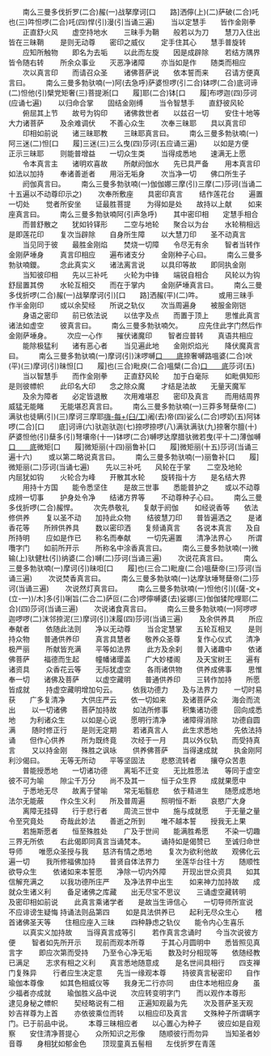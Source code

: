 <!-- { "loadSidebar": true } -->
　　南么三曼多伐折罗(二合)赧(一)战拏摩诃[口　　路]洒儜(上)(二)萨破(二合)吒也(三)吽怛啰(二合)吒(四)悍(引)漫(引当诵三遍)
　　当以定慧手　　皆作金刚拳
　　正直舒火风　　虚空持地水
　　三昧手为鞘　　般若以为刀
　　慧刀入住出　　皆在三昧鞘
　　是则无动尊　　密印之威仪
　　定手住其心　　慧手普旋转
　　应知所触物　　即名为去垢
　　以此而左旋　　因是成辟除
　　若结方隅界　　皆令随右转
　　所余众事业　　灭恶净诸障
　　亦当如是作　　随类而相应
　　次以真言印　　而请召众圣
　　诸佛菩萨说　　依本誓而来
　　召请方便真言曰。
　　南么三曼多勃驮喃(一)阿(去急呼)萨婆怛啰(引二合)钵啰(二合)底诃谛(二)怛他(引)檗党矩奢(三)菩提淅[口　　履]耶(二合)钵[口　　履]布啰迦(四)莎诃(应诵七遍)
　　以归命合掌　　固结金刚缚
　　当令智慧手　　直舒彼风轮
　　俯屈其上节　　故号为钩印
　　诸佛救世者　　以兹召一切
　　安住十地等　　大力诸菩萨
　　及余难调伏　　不善心众生
　　次奉三昧耶　　具以真言印
　　印相如前说　　诸三昧耶教
　　三昧耶真言曰。
　　南么三曼多勃驮喃(一)阿三迷(二)怛[口　　履]三迷(三)三么曳(四)莎诃(五应诵三遍)
　　以如是方便　　正示三昧耶
　　则能普增益　　一切众生类
　　当得成悉地　　速满无上愿
　　令本真言主　　诸明欢喜故
　　所献阏伽水　　先已具严备
　　用本真言印　　如法以加持
　　奉诸善逝者　　用浴无垢身
　　次当净一切　　佛口所生子
　　阏伽真言曰。
　　南么三曼多勃驮喃(一)伽伽娜三摩(引)三摩(二)莎诃(当诵二十五遍以不动尊印示之)
　　次奉所敷座　　具密印真言
　　结作莲花台　　遍置一切处
　　觉者所安坐　　证最胜菩提
　　为得如是处　　故持以上献
　　如来座真言曰。
　　南么三曼多勃驮喃阿(引声急呼)
　　其中密印相　　定慧手相合
　　而普舒散之　　犹如铃铎形
　　二空与地轮　　聚合以为台
　　水轮稍相远　　是即莲花印
　　复次当辟除　　自身所生障
　　以大慧刀印　　圣不动真言
　　当见同于彼　　最胜金刚焰
　　焚烧一切障　　令尽无有余
　　智者当转作　　金刚萨埵身
　　真言印相应　　遍布诸支分
　　金刚种子心曰。
　　南么三曼多勃驮喃鑁。
　　念此真实义　　诸法离言说
　　以具印等故　　即同执金刚
　　当知彼印相　　先以三补吒
　　火轮为中锋　　端锐自相合
　　风轮以为钩　　舒屈置其傍
　　水轮互相交　　而在于掌内
　　金刚萨埵真言曰。
　　南么三曼多伐折啰(二合)赧(一)战拏摩诃(引)[口　　路]洒赧(平)(二)吽。
　　或用三昧手　　作半金刚印
　　或以余契经　　所说之轨仪
　　次当周遍身　　被服金刚铠
　　身语之密印　　前已依法说
　　以佉字及点　　而置于顶上
　　思惟此真言　　诸法如虚空
　　彼真言曰。
　　南么三曼多勃驮喃欠。
　　应先住此字门然后作金刚萨埵身。
　　次应一心作　　摧伏诸魔印
　　智者应普转　　真语共相应
　　能除极猛利　　诸有恶心者
　　当见遍此地　　金刚炽焰光
　　降伏魔真言曰。
　　南么三曼多勃驮喃(一)摩诃(引)沫啰嚩[口　　底](二)捺奢嚩路嗢婆(二合)吠(平)(三)摩诃(引)昧怛[口　　履]也(三合)毗庾(二合)嗢檗(二合)[口　　底](四)莎诃(五)
　　当以智慧手　　而作金刚拳
　　正直舒风轮　　加于白毫际
　　如毗俱知形　　是则彼幖帜
　　此印名大印　　念之除众魔
　　才结是法故　　无量天魔军
　　及余为障者　　必定皆退散
　　次用难堪忍　　密印及真言
　　而用结周界　　威猛无能睹
　　无能堪忍真言曰。
　　南么三曼多勃驮喃(一)三莽多弩蘖帝(二)满驮也徒瞒(引)(三)摩诃三摩耶[嗨-每+(臼/工)](去)阇(去)帝(四)娑么(二合)啰奶(五)阿钵啰(二合)[口　　底]诃谛(六)驮迦驮迦(七)捺啰捺啰(八)满驮满驮(九)捺奢尔膻(十)萨婆怛他(引)蘖多(引)弩壤帝(十一)钵啰(二合)嚩啰达摩腊驮微若曳(平十二)薄伽嚩[口　　底](十三)微矩[口　　履]微矩丽(十四)丽鲁补[口　　履]微矩丽(十五)莎诃(当诵三遍十六)
　　或以第二略说真言曰。
　　南么三曼多勃驮喃(一)丽鲁补[口　　履]微矩丽(二)莎诃(当诵七遍)
　　先以三补吒　　风轮在于掌
　　二空及地轮　　内屈犹如钩
　　火轮合为峰　　开散其水轮
　　旋转指十方　　是名结大界
　　用持十方国　　能令悉坚住
　　是故三世事　　悉能普护之
　　或以不动尊　　成辨一切事
　　护身处令净　　结诸方界等
　　不动尊种子心曰。
　　南么三曼多伐折啰(二合)赧悍。
　　次先恭敬礼　　复献于阏伽
　　如经说香等　　依法修供养
　　复以圣不动　　加持此众物
　　结彼慧刀印　　普皆遍洒之
　　是诸香花等　　所辨供养具
　　数以密印洒　　复频诵真言
　　各说本真言　　及自所持明
　　应如是作已　　称名而奉献
　　一切先遍置　　清净法界心
　　所谓囕字门　　如前所开示
　　所称名中涂香真言曰。
　　南么三曼多勃驮喃(一)微输(上)驮健杜(引)纳婆(二合)嚩(二)莎诃(当诵三遍)
　　次说花真言曰。
　　南么三曼多勃驮喃(一)摩诃(引)昧呾[口　　履]也(三合二)毗廋(二合)嗢蘖帝(三)莎诃(当诵三遍)
　　次说焚香真言曰。
　　南么三曼多勃驮喃(一)达摩驮埵弩蘖帝(二)莎诃(当诵三遍)
　　次说然灯真言曰。
　　南么三曼多勃驮喃(一)怛他(引)[(薩-文+(立-一))/木]多(引)唎旨(二合二)萨叵(二合)啰儜嚩婆(去)娑娜(三)伽伽猱陀哩耶(二合)(四)莎诃(当诵三遍)
　　次说诸食真言曰。
　　南么三曼多勃驮喃(一)阿啰啰迦啰啰(二)沫邻捺泥(三)摩诃(引)沫履(四)莎诃(当诵三遍)
　　及余供养具　　所应奉献者
　　依随此法则　　净以无动尊
　　当合定慧掌　　五轮互相叉
　　是则持众物　　普通供养印
　　真言具慧者　　敬养众圣尊
　　复作心仪式　　清净极严丽
　　所献皆充满　　平等如法界
　　此方及余刹　　普入诸趣中
　　依诸佛菩萨　　福德而生起
　　幢幡诸璎盖　　广大妙楼阁
　　及天宝树王　　遍有诸资具
　　众香花云等　　无际犹虚空
　　各雨诸供物　　供养成佛事
　　思惟奉一切　　诸佛及菩萨
　　以虚空藏明　　普通供养印
　　三转作加持　　所愿皆成就
　　持虚空藏明增加句云。
　　依我功德力　　及与法界力
　　一切时易获　　广多复清净
　　大供庄严云　　依一切如来
　　及诸菩萨众　　海会而流出
　　以一切诸佛　　菩萨加持故
　　如法所修事　　积集诸功德
　　回向成悉地　　为利诸众生
　　以如是心说　　愿明行清净
　　诸障得消除　　功德自圆满
　　随时修正行　　是则无定期
　　若诸真言人　　此生求悉地
　　先依法持诵　　但作心供养
　　所为既终竟　　次经于一月
　　具以外仪轨　　而受持真言
　　又以持金刚　　殊胜之讽咏
　　供养佛菩萨　　当得速成就
　　执金刚阿利沙偈曰。
　　无等无所动　　平等坚固法
　　悲愍流转者　　攘夺众苦患
　　普能授悉地　　一切诸功德
　　离垢不迁变　　无比胜愿法
　　等同于虚空　　彼不可为喻
　　隙尘千万分　　尚不及其一
　　恒于众生界　　成就果愿中
　　于悉地无尽　　故离于譬喻
　　常无垢翳悲　　依于精进生
　　随愿成悉地　　法尔无能蔽
　　作众生义利　　所及普周遍
　　照明恒不断　　哀愍广大身
　　离障无挂碍　　行于悲行者
　　周流三世中　　施与成就愿
　　于无量之量　　令至究竟处
　　奇哉此妙法　　善逝之所到
　　唯不越本誓　　授我无上果
　　若施斯愿者　　恒至殊胜处
　　广及于世间　　能满胜希愿
　　不染一切趣　　三界无所依
　　右此偈即同真言当诵梵本。
　　诵持如是偈赞已　　至诚归命世导师
　　唯愿众圣授与我　　慈济有情之悉地
　　复次为欲利他故　　观佛化云遍一切
　　我所修福佛加持　　普贤自体法界力
　　坐莲华台往十方　　随顺性欲导众生
　　依诸如来本誓愿　　净除一切内外障
　　开现出世众资具　　如其信解充满之
　　以我功德所庄严　　及净法界中出生
　　如来神力加持故　　成就众生诸义利
　　备足诸佛之库藏　　出无尽宝不思议
　　三诵虚空藏转明　　及密印相如前说
　　此真言乘诸学者　　是故当生谛信心
　　一切导师所宣说　　不应诽谤生疑悔
持诵法则品第四
　　如是具法供养已　　起利无尽众生心
　　稽首诸佛圣天等　　住相应座入三昧
　　四种静虑之轨仪　　能令内心生喜乐
　　以真实义加持故　　当得真言成等引
　　若作真言念诵时　　今当次说彼方便
　　智者如先所开示　　现前而观本所尊
　　于其心月圆明中　　悉皆照见真言字
　　即应次第而受持　　乃至令心净无垢
　　数及时分相现等　　依随经教已满足
　　志求有相之义利　　真言悉地随意成
　　是名世间具相行　　四支禅门复殊异
　　行者应生决定意　　先当一缘观本尊
　　持彼真言秘密印　　自作瑜伽本尊像
　　如其色相威仪等　　我身无二行亦同
　　由住本地相应身　　虽少福者亦成就
　　瑜伽胜义品中说　　次应转变明字门
　　而以观作本尊形　　逮见身秘之幖帜
　　契经略说有二相　　正遍知观最为先
　　次及菩萨圣天观　　妙吉祥尊为上首
　　亦依彼乘位而转　　以相应印及真言
　　文殊种子所谓瞒字门。已于前品中说。
　　本尊三昧相应者　　以心置心为种子
　　彼应如是自观察　　安住清净菩提心
　　众所知识之形像　　随顺彼行而勿异
　　当知圣者妙音尊　　身相犹如郁金色
　　顶现童真五髻相　　左伐折罗在青莲
